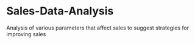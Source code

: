 # Sales-Data-Analysis
Analysis of various parameters that affect sales to suggest strategies for improving sales
